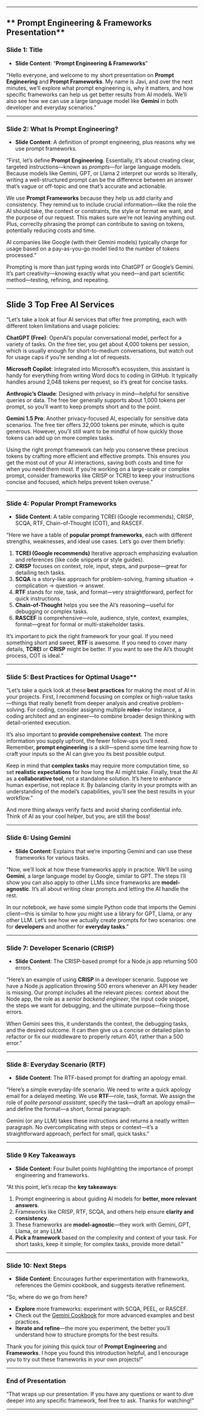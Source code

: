 
---

## ** Prompt Engineering & Frameworks Presentation**

### **Slide 1: Title**
- **Slide Content**: “**Prompt Engineering & Frameworks**”

“Hello everyone, and welcome to my short presentation on **Prompt Engineering** and **Prompt Frameworks**. My name is Javi, and over the next minutes, we’ll explore what prompt engineering is, why it matters, and how specific frameworks can help us get better results from AI models. We’ll also see how we can use a large language model like **Gemini** in both developer and everyday scenarios.”

---

### **Slide 2: What Is Prompt Engineering?**
- **Slide Content**: A definition of prompt engineering, plus reasons why we use prompt frameworks.

“First, let’s define **Prompt Engineering**. Essentially, it’s about creating clear, targeted instructions—known as *prompts*—for large language models. Because models like Gemini, GPT, or Llama 2 interpret our words so literally, writing a well-structured prompt can be the difference between an answer that’s vague or off-topic and one that’s accurate and actionable.  

We use **Prompt Frameworks** because they help us add clarity and consistency. They remind us to include crucial information—like the role the AI should take, the context or constraints, the style or format we want, and the purpose of our request. This makes sure we’re not leaving anything out. Plus, correclty phrasing the prompt can contribute to saving on tokens, potentially reducing costs and time.

AI companies like Google (with their Gemini models) typically charge for usage based on a pay-as-you-go model tied to the number of tokens processed.”

Prompting is more than just typing words into ChatGPT or Google’s Gemini. It’s part creativity—knowing exactly what you need—and part scientific method—testing, refining, and repeating.

---

## **Slide 3 Top Free AI Services**

“Let’s take a look at four AI services that offer free prompting, each with different token limitations and usage policies:

**ChatGPT (Free)**: OpenAI’s popular conversational model, perfect for a variety of tasks. On the free tier, you get about 4,000 tokens per session, which is usually enough for short-to-medium conversations, but watch out for usage caps if you’re sending a lot of requests.

**Microsoft Copilot**: Integrated into Microsoft’s ecosystem, this assistant is handy for everything from writing Word docs to coding in GitHub. It typically handles around 2,048 tokens per request, so it’s great for concise tasks.

**Anthropic’s Claude**: Designed with privacy in mind—helpful for sensitive queries or data. The free tier generally supports about 1,000 tokens per prompt, so you’ll want to keep prompts short and to the point.

**Gemini 1.5 Pro**: Another privacy-focused AI, especially for sensitive data scenarios. The free tier offers 32,000 tokens per minute, which is quite generous. However, you’ll still want to be mindful of how quickly those tokens can add up on more complex tasks.

Using the right prompt framework can help you conserve these precious tokens by crafting more efficient and effective prompts. This ensures you get the most out of your AI interactions, saving both costs and time for when you need them most. If you’re working on a large-scale or complex prompt, consider frameworks like CRISP or TCREI to keep your instructions concise and focused, which helps prevent token overuse.”

---

### **Slide 4: Popular Prompt Frameworks**
- **Slide Content**: A table comparing TCREI (Google recommends), CRISP, SCQA, RTF, Chain-of-Thought (COT), and RASCEF.

“Here we have a table of **popular prompt frameworks**, each with different strengths, weaknesses, and ideal use cases. Let’s go over them briefly:

1. **TCREI (Google recommends)** Iterative approach emphasizing evaluation and references (like code snippets or style guides).
2. **CRISP** focuses on context, role, input, steps, and purpose—great for detailing tech tasks.  
3. **SCQA** is a story-like approach for problem-solving, framing situation → complication → question → answer.  
4. **RTF** stands for role, task, and format—very straightforward, perfect for quick instructions.   
5. **Chain-of-Thought** helps you see the AI’s reasoning—useful for debugging or complex tasks.    
6. **RASCEF** is comprehensive—role, audience, style, context, examples, format—great for formal or multi-stakeholder tasks.

It’s important to pick the right framework for your goal. If you need something short and sweet, **RTF** is awesome. If you need to cover many details, **TCREI** or **CRISP** might be better. If you want to see the AI’s thought process, COT is ideal.”

---

### **Slide 5: Best Practices for Optimal Usage****

“Let’s take a quick look at these **best practices** for making the most of AI in your projects. First, I recommend focusing on complex or high-value tasks—things that really benefit from deeper analysis and creative problem-solving. For coding, consider assigning multiple **roles**—for instance, a coding architect and an engineer—to combine broader design thinking with detail-oriented execution.

It’s also important to **provide comprehensive context**. The more information you supply upfront, the fewer follow-ups you’ll need. Remember, **prompt engineering** is a skill—spend some time learning how to craft your inputs so the AI can give you its best possible output.

Keep in mind that **complex tasks** may require more computation time, so set **realistic expectations** for how long the AI might take. Finally, treat the AI as a **collaborative tool**, not a standalone solution. It’s here to enhance human expertise, not replace it. By balancing clarity in your prompts with an understanding of the model’s capabilities, you’ll see the best results in your workflow.” 

And more thing always verify facts and avoid sharing confidential info. Think of AI as your cool helper, but you, are still the boss!

---

### **Slide 6: Using Gemini**
- **Slide Content**: Explains that we’re importing Gemini and can use these frameworks for various tasks.

“Now, we’ll look at how these frameworks apply in practice. We’ll be using **Gemini**, a large language model by Google, similar to GPT. The steps I’ll show you can also apply to other LLMs since frameworks are **model-agnostic**. It’s all about writing clear prompts and letting the AI handle the rest.  

In our notebook, we have some simple Python code that imports the Gemini client—this is similar to how you might use a library for GPT, Llama, or any other LLM. Let’s see how we actually create prompts for two scenarios: one for **developers** and another for **everyday tasks**.”

---

### **Slide 7: Developer Scenario (CRISP)**
- **Slide Content**: The CRISP-based prompt for a Node.js app returning 500 errors.

“Here’s an example of using **CRISP** in a developer scenario. Suppose we have a Node.js application throwing 500 errors whenever an API key header is missing. Our prompt includes all the relevant pieces: context about the Node app, the role as a *senior backend engineer*, the input code snippet, the steps we want for debugging, and the ultimate purpose—fixing those errors.  

When Gemini sees this, it understands the context, the debugging tasks, and the desired outcome. It can then give us a concise or detailed plan to refactor or fix our middleware to properly return 401, rather than a 500 error.”

---

### **Slide 8: Everyday Scenario (RTF)**
- **Slide Content**: The RTF-based prompt for drafting an apology email.

“Here’s a simple everyday-life scenario. We need to write a quick apology email for a delayed meeting. We use **RTF**—role, task, format. We assign the role of *polite personal assistant*, specify the task—draft an apology email—and define the format—a short, formal paragraph.  

Gemini (or any LLM) takes these instructions and returns a neatly written paragraph. No overcomplicating with steps or context—it’s a straightforward approach, perfect for small, quick tasks.”

---

### **Slide 9 Key Takeaways**
- **Slide Content**: Four bullet points highlighting the importance of prompt engineering and frameworks.

“At this point, let’s recap the **key takeaways**:

1. Prompt engineering is about guiding AI models for **better, more relevant answers**.  
2. Frameworks like CRISP, RTF, SCQA, and others help ensure **clarity and consistency**.  
3. These frameworks are **model-agnostic**—they work with Gemini, GPT, Llama, or any LLM.  
4. **Pick a framework** based on the complexity and context of your task. For short tasks, keep it simple; for complex tasks, provide more detail.”

---

### **Slide 10: Next Steps**
- **Slide Content**: Encourages further experimentation with frameworks, references the Gemini cookbook, and suggests iterative refinement.

“So, where do we go from here?

- **Explore** more frameworks: experiment with SCQA, PEEL, or RASCEF.  
- Check out the [Gemini Cookbook](https://github.com/google-gemini/cookbook) for more advanced examples and best practices.  
- **Iterate and refine**—the more you experiment, the better you’ll understand how to structure prompts for the best results.  

Thank you for joining this quick tour of **Prompt Engineering** and **Frameworks**. I hope you found this introduction helpful, and I encourage you to try out these frameworks in your own projects!”

---

### **End of Presentation**

“That wraps up our presentation. If you have any questions or want to dive deeper into any specific framework, feel free to ask. Thanks for watching!”

---
